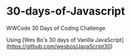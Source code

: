 # 30-days-of-Javascript
WWCode 30 Days of Coding Challenge

Using [Wes Bo's 30 days of Vanilla JavaScript] (https://github.com/wesbos/JavaScript30)